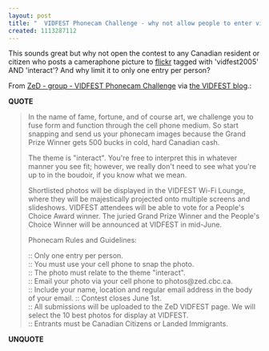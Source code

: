 ```yaml
---
layout: post
title: "  VIDFEST Phonecam Challenge - why not allow people to enter via Flickr?"
created: 1113287112
---
```

<p>This sounds great but why not open the contest to any Canadian resident or citizen who posts a cameraphone picture to <a href="http://flickr.c">flickr</a> tagged with 'vidfest2005' AND 'interact'? And why limit it to only one entry per person?</p><p>From <a href="http://zed.cbc.ca/vidfest">ZeD - group - VIDFEST Phonecam Challenge</a> via <a href="http://vidfest.com/blog/index.php?blog=1&amp;c=1&amp;page=1&amp;more=1&amp;title=attention_all_phone_cam_photogs&amp;tb=1&amp;pb=1&amp;disp=single">the VIDFEST blog</a>.:</p>
<p><b>QUOTE</b></p><blockquote><p>In the name of fame, fortune, and of course art, we challenge you to fuse form and function through the cell phone medium. So start snapping and send us your phonecam images because the Grand Prize Winner gets 500 bucks in cold, hard Canadian cash.</p>

<p>The theme is "interact". You're free to interpret this in whatever manner you see fit; however, we really don't need to see what you're up to in the boudoir, if you know what we mean.
</p>
<p>Shortlisted photos will be displayed in the VIDFEST Wi-Fi Lounge, where they will be majestically projected onto multiple screens and slideshows. VIDFEST attendees will be able to vote for a People's Choice Award winner. The juried Grand Prize Winner and the People's Choice Winner will be announced at VIDFEST in mid-June.</p>

<p>Phonecam Rules and Guidelines:
</p>
<p>:: Only one entry per person.<br />
:: You must use your cell phone to snap the photo.<br />
:: The photo must relate to the theme "interact".<br />
:: Email your photo via your cell phone to photos@zed.cbc.ca.<br />
:: Include your name, location and regular email address in the body of your email.
:: Contest closes June 1st.<br />
:: All submissions will be uploaded to the ZeD VIDFEST page. We will select the 10 best photos for display at VIDFEST.<br />
:: Entrants must be Canadian Citizens or Landed Immigrants.</p></blockquote><p><b>UNQUOTE</b></p>



